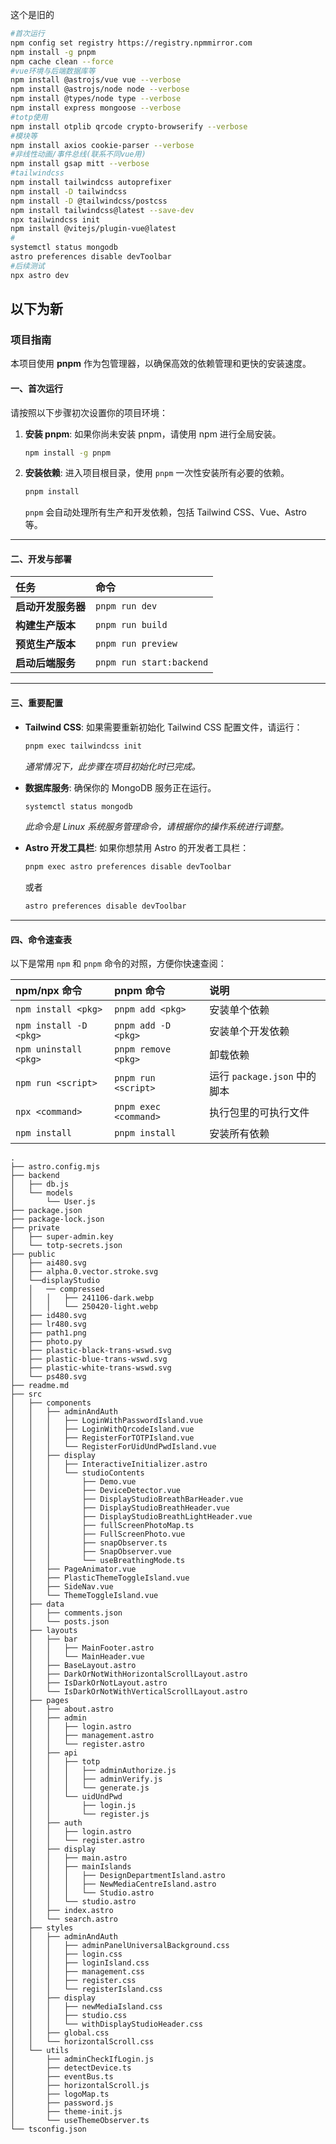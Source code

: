 这个是旧的
```bash
#首次运行
npm config set registry https://registry.npmmirror.com
npm install -g pnpm
npm cache clean --force
#vue环境与后端数据库等
npm install @astrojs/vue vue --verbose
npm install @astrojs/node node --verbose
npm install @types/node type --verbose
npm install express mongoose --verbose
#totp使用
npm install otplib qrcode crypto-browserify --verbose
#模块等
npm install axios cookie-parser --verbose
#非线性动画/事件总线(联系不同vue用)
npm install gsap mitt --verbose
#tailwindcss
npm install tailwindcss autoprefixer
npm install -D tailwindcss
npm install -D @tailwindcss/postcss
npm install tailwindcss@latest --save-dev
npx tailwindcss init
npm install @vitejs/plugin-vue@latest
#
systemctl status mongodb 
astro preferences disable devToolbar
#后续测试
npx astro dev
```
以下为新
-----

### 项目指南

本项目使用 **pnpm** 作为包管理器，以确保高效的依赖管理和更快的安装速度。

#### 一、首次运行

请按照以下步骤初次设置你的项目环境：

1.  **安装 pnpm**: 如果你尚未安装 pnpm，请使用 npm 进行全局安装。

    ```bash
    npm install -g pnpm
    ```

2.  **安装依赖**: 进入项目根目录，使用 `pnpm` 一次性安装所有必要的依赖。

    ```bash
    pnpm install
    ```

    `pnpm` 会自动处理所有生产和开发依赖，包括 Tailwind CSS、Vue、Astro 等。

-----

#### 二、开发与部署

| 任务 | 命令 |
| :--- | :--- |
| **启动开发服务器** | `pnpm run dev` |
| **构建生产版本** | `pnpm run build` |
| **预览生产版本** | `pnpm run preview` |
| **启动后端服务** | `pnpm run start:backend` |

-----

#### 三、重要配置

* **Tailwind CSS**: 如果需要重新初始化 Tailwind CSS 配置文件，请运行：

  ```bash
  pnpm exec tailwindcss init
  ```

  *通常情况下，此步骤在项目初始化时已完成。*

* **数据库服务**: 确保你的 MongoDB 服务正在运行。

  ```bash
  systemctl status mongodb
  ```

  *此命令是 Linux 系统服务管理命令，请根据你的操作系统进行调整。*

* **Astro 开发工具栏**: 如果你想禁用 Astro 的开发者工具栏：

  ```bash
  pnpm exec astro preferences disable devToolbar
  ```

  或者

  ```bash
  astro preferences disable devToolbar
  ```

-----

#### 四、命令速查表

以下是常用 `npm` 和 `pnpm` 命令的对照，方便你快速查阅：

| npm/npx 命令             | pnpm 命令               | 说明                     |
|:-----------------------|:----------------------|:-----------------------|
| `npm install <pkg>`    | `pnpm add <pkg>`      | 安装单个依赖                 |
| `npm install -D <pkg>` | `pnpm add -D <pkg>`   | 安装单个开发依赖               |
| `npm uninstall <pkg>`  | `pnpm remove <pkg>`   | 卸载依赖                   |
| `npm run <script>`     | `pnpm run <script>`   | 运行 `package.json` 中的脚本 |
| `npx <command>`        | `pnpm exec <command>` | 执行包里的可执行文件             |
| `npm install`          | `pnpm install`        | 安装所有依赖                 |
```plaintext
.
├── astro.config.mjs
├── backend
│   ├── db.js
│   └── models
│       └── User.js
├── package.json
├── package-lock.json
├── private
│   ├── super-admin.key
│   └── totp-secrets.json
├── public
│   ├── ai480.svg
│   ├── alpha.0.vector.stroke.svg
│   └──displayStudio
│   │   ── compressed
│   │   │   ├── 241106-dark.webp
│   │   │   └── 250420-light.webp
│   ├── id480.svg
│   ├── lr480.svg
│   ├── path1.png
│   ├── photo.py
│   ├── plastic-black-trans-wswd.svg
│   ├── plastic-blue-trans-wswd.svg
│   ├── plastic-white-trans-wswd.svg
│   └── ps480.svg
├── readme.md
├── src
│   ├── components
│   │   ├── adminAndAuth
│   │   │   ├── LoginWithPasswordIsland.vue
│   │   │   ├── LoginWithQrcodeIsland.vue
│   │   │   ├── RegisterForTOTPIsland.vue
│   │   │   └── RegisterForUidUndPwdIsland.vue
│   │   ├── display
│   │   │   ├── InteractiveInitializer.astro
│   │   │   └── studioContents
│   │   │       ├── Demo.vue
│   │   │       ├── DeviceDetector.vue
│   │   │       ├── DisplayStudioBreathBarHeader.vue
│   │   │       ├── DisplayStudioBreathHeader.vue
│   │   │       ├── DisplayStudioBreathLightHeader.vue
│   │   │       ├── fullScreenPhotoMap.ts
│   │   │       ├── FullScreenPhoto.vue
│   │   │       ├── snapObserver.ts
│   │   │       ├── SnapObserver.vue
│   │   │       └── useBreathingMode.ts
│   │   ├── PageAnimator.vue
│   │   ├── PlasticThemeToggleIsland.vue
│   │   ├── SideNav.vue
│   │   └── ThemeToggleIsland.vue
│   ├── data
│   │   ├── comments.json
│   │   └── posts.json
│   ├── layouts
│   │   ├── bar
│   │   │   ├── MainFooter.astro
│   │   │   └── MainHeader.vue
│   │   ├── BaseLayout.astro
│   │   ├── DarkOrNotWithHorizontalScrollLayout.astro
│   │   ├── IsDarkOrNotLayout.astro
│   │   └── IsDarkOrNotWithVerticalScrollLayout.astro
│   ├── pages
│   │   ├── about.astro
│   │   ├── admin
│   │   │   ├── login.astro
│   │   │   ├── management.astro
│   │   │   └── register.astro
│   │   ├── api
│   │   │   ├── totp
│   │   │   │   ├── adminAuthorize.js
│   │   │   │   ├── adminVerify.js
│   │   │   │   └── generate.js
│   │   │   └── uidUndPwd
│   │   │       ├── login.js
│   │   │       └── register.js
│   │   ├── auth
│   │   │   ├── login.astro
│   │   │   └── register.astro
│   │   ├── display
│   │   │   ├── main.astro
│   │   │   ├── mainIslands
│   │   │   │   ├── DesignDepartmentIsland.astro
│   │   │   │   ├── NewMediaCentreIsland.astro
│   │   │   │   └── Studio.astro
│   │   │   └── studio.astro
│   │   ├── index.astro
│   │   └── search.astro
│   ├── styles
│   │   ├── adminAndAuth
│   │   │   ├── adminPanelUniversalBackground.css
│   │   │   ├── login.css
│   │   │   ├── loginIsland.css
│   │   │   ├── management.css
│   │   │   ├── register.css
│   │   │   └── registerIsland.css
│   │   ├── display
│   │   │   ├── newMediaIsland.css
│   │   │   ├── studio.css
│   │   │   └── withDisplayStudioHeader.css
│   │   ├── global.css
│   │   └── horizontalScroll.css
│   └── utils
│       ├── adminCheckIfLogin.js
│       ├── detectDevice.ts
│       ├── eventBus.ts
│       ├── horizontalScroll.js
│       ├── logoMap.ts
│       ├── password.js
│       ├── theme-init.js
│       └── useThemeObserver.ts
└── tsconfig.json

```
